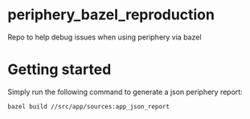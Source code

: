 # periphery_bazel_reproduction

Repo to help debug issues when using periphery via bazel

# Getting started

Simply run the following command to generate a json periphery report:

```
bazel build //src/app/sources:app_json_report
```
